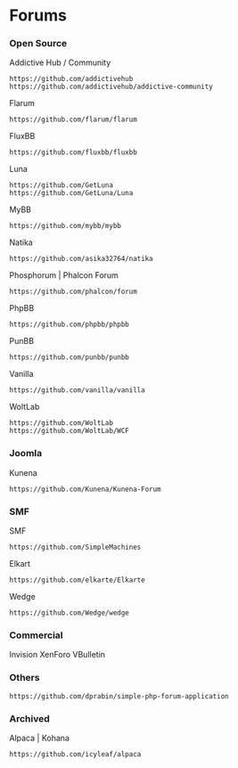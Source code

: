 #  Forums


### Open Source

Addictive Hub / Community

    https://github.com/addictivehub
    https://github.com/addictivehub/addictive-community

Flarum

    https://github.com/flarum/flarum

FluxBB
 
    https://github.com/fluxbb/fluxbb

Luna

    https://github.com/GetLuna
    https://github.com/GetLuna/Luna

MyBB

    https://github.com/mybb/mybb
    
Natika 

    https://github.com/asika32764/natika

Phosphorum | Phalcon Forum

    https://github.com/phalcon/forum

PhpBB

    https://github.com/phpbb/phpbb

 PunBB
 
    https://github.com/punbb/punbb

Vanilla 

    https://github.com/vanilla/vanilla
   
WoltLab 

    https://github.com/WoltLab
    https://github.com/WoltLab/WCF

### Joomla

Kunena

    https://github.com/Kunena/Kunena-Forum

### SMF

SMF

    https://github.com/SimpleMachines

Elkart

    https://github.com/elkarte/Elkarte
    
Wedge

    https://github.com/Wedge/wedge

### Commercial

Invision
XenForo
VBulletin

### Others

    https://github.com/dprabin/simple-php-forum-application

### Archived

Alpaca | Kohana

    https://github.com/icyleaf/alpaca
